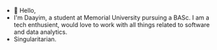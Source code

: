 - 👋 Hello, 
- I'm Daayim, a student at Memorial University pursuing a BASc. I am a tech enthusient, would love to work with all things related to software and data analytics.
- Singularitarian. 
<!---
Daayim/Daayim is a ✨ special ✨ repository because its `README.md` (this file) appears on your GitHub profile.
You can click the Preview link to take a look at your changes.
--->
